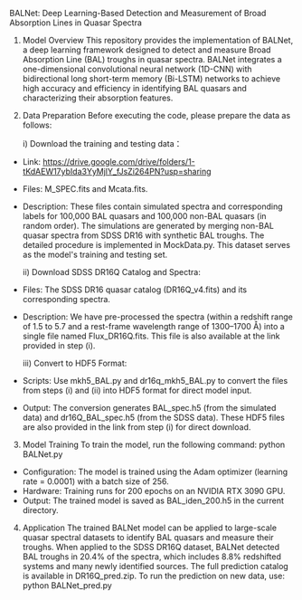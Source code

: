 BALNet: Deep Learning-Based Detection and Measurement of Broad Absorption Lines in Quasar Spectra

1) Model Overview
This repository provides the implementation of BALNet, a deep learning framework designed to detect and measure Broad Absorption Line (BAL) troughs in quasar spectra. BALNet integrates a one-dimensional convolutional neural network (1D-CNN) with bidirectional long short-term memory (Bi-LSTM) networks to achieve high accuracy and efficiency in identifying BAL quasars and characterizing their absorption features.

2) Data Preparation
Before executing the code, please prepare the data as follows:

    i) Download the training and testing data：
* Link: https://drive.google.com/drive/folders/1-tKdAEW17ybIda3YyMjlY_fJsZi264PN?usp=sharing
* Files: M_SPEC.fits and Mcata.fits.
* Description: These files contain simulated spectra and corresponding labels for 100,000 BAL quasars and 100,000 non-BAL quasars (in random order). The simulations are generated by merging non-BAL quasar spectra from SDSS DR16 with synthetic BAL troughs. The detailed procedure is implemented in MockData.py. This dataset serves as the model's training and testing set.

    ii) Download SDSS DR16Q Catalog and Spectra:
* Files: The SDSS DR16 quasar catalog (DR16Q_v4.fits) and its corresponding spectra.
* Description: We have pre-processed the spectra (within a redshift range of 1.5 to 5.7 and a rest-frame wavelength range of 1300–1700 Å) into a single file named Flux_DR16Q.fits. This file is also available at the link provided in step (i).

    iii) Convert to HDF5 Format:
* Scripts: Use mkh5_BAL.py and dr16q_mkh5_BAL.py to convert the files from steps (i) and (ii) into HDF5 format for direct model input.
* Output: The conversion generates BAL_spec.h5 (from the simulated data) and dr16Q_BAL_spec.h5 (from the SDSS data). These HDF5 files are also provided in the link from step (i) for direct download.

3) Model Training 
To train the model, run the following command:
python BALNet.py
* Configuration: The model is trained using the Adam optimizer (learning rate = 0.0001) with a batch size of 256.
* Hardware: Training runs for 200 epochs on an NVIDIA RTX 3090 GPU.
* Output: The trained model is saved as BAL_iden_200.h5 in the current directory.

4) Application
The trained BALNet model can be applied to large-scale quasar spectral datasets to identify BAL quasars and measure their troughs. When applied to the SDSS DR16Q dataset, BALNet detected BAL troughs in 20.4% of the spectra, which includes 8.8% redshifted systems and many newly identified sources. The full prediction catalog is available in DR16Q_pred.zip.
To run the prediction on new data, use:
python BALNet_pred.py
